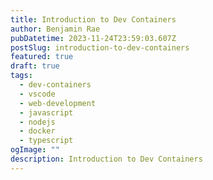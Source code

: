 ```yaml
---
title: Introduction to Dev Containers
author: Benjamin Rae
pubDatetime: 2023-11-24T23:59:03.607Z
postSlug: introduction-to-dev-containers
featured: true
draft: true
tags:
  - dev-containers
  - vscode
  - web-development
  - javascript
  - nodejs
  - docker
  - typescript
ogImage: ""
description: Introduction to Dev Containers
---
```

